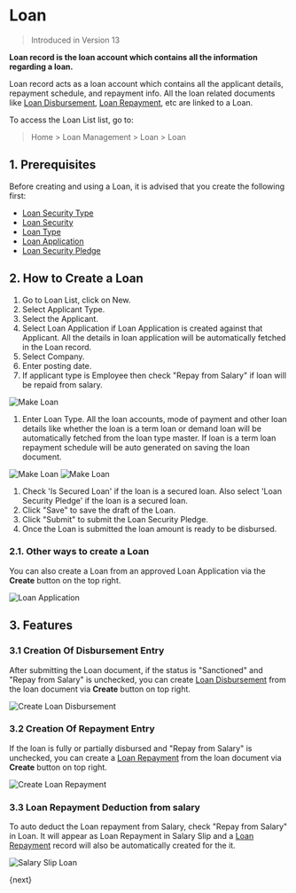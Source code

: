 <!-- add-breadcrumbs -->
# Loan
> Introduced in Version 13

**Loan record is the loan account which contains all the information regarding a loan.**

Loan record acts as a loan account which contains all the applicant details, repayment schedule, and repayment info. All the loan related documents like [Loan Disbursement](/docs/v12/user/manual/en/loan-management/loan-disbursement), [Loan Repayment](/docs/v12/user/manual/en/loan-management/loan-repayment), etc are linked to a Loan.

To access the Loan List list, go to:
> Home > Loan Management > Loan > Loan

## 1. Prerequisites
Before creating and using a Loan, it is advised that you create the following first:

* [Loan Security Type](/docs/v12/user/manual/en/loan-management/loan-security-type)
* [Loan Security](/docs/v12/user/manual/en/loan-management/loan-security)
* [Loan Type](/docs/v12/user/manual/en/loan-management/loan-type)
* [Loan Application](/docs/v12/user/manual/en/loan-management/loan-application)
* [Loan Security Pledge](/docs/v12/user/manual/en/loan-management/loan-security-pledge)

## 2. How to Create a Loan
1. Go to Loan List, click on New.
1. Select Applicant Type.
1. Select the Applicant.
1. Select Loan Application if Loan Application is created against that Applicant. All the details in loan application will be automatically fetched in the Loan record.
1. Select Company.
1. Enter posting date.
1. If applicant type is Employee then check "Repay from Salary" if loan will be repaid from salary.

  <img class="screenshot" alt="Make Loan" src="{{docs_base_url}}/assets/img/loan-management/loan-details.png">

1. Enter Loan Type. All the loan accounts, mode of payment and other loan details like whether the loan is a term loan or demand loan will be automatically fetched from the loan type master. If loan is a term loan repayment schedule will be auto generated on saving the loan document.

  <img class="screenshot" alt="Make Loan" src="{{docs_base_url}}/assets/img/loan-management/loan-accounts.png">

  <img class="screenshot" alt="Make Loan" src="{{docs_base_url}}/assets/img/loan-management/loan-repayment-schedule.png">


1. Check 'Is Secured Loan' if the loan is a secured loan. Also select 'Loan Security Pledge' if the loan is a secured loan.
1. Click "Save" to save the draft of the Loan.
1. Click "Submit" to submit the Loan Security Pledge.
1. Once the Loan is submitted the loan amount is ready to be disbursed.



### 2.1. Other ways to create a Loan
You can also create a Loan from an approved Loan Application via the **Create** button on the top right.

<img class="screenshot" alt="Loan Application" src="{{docs_base_url}}/assets/img/loan-management/create-loan.png">

## 3. Features

### 3.1 Creation Of Disbursement Entry
After submitting the Loan document, if the status is "Sanctioned" and "Repay from Salary" is unchecked, you can create [Loan Disbursement](/docs/v12/user/manual/en/loan-management/loan-disbursement) from the loan document via **Create** button on top right.

<img class="screenshot" alt="Create Loan Disbursement" src="{{docs_base_url}}/assets/img/loan-management/create-loan-disbursement.png">

### 3.2 Creation Of Repayment Entry
If the loan is fully or partially disbursed and "Repay from Salary" is unchecked, you can create a [Loan Repayment](/docs/v12/user/manual/en/loan-management/loan-repayment) from the loan document via **Create** button on top right.

<img class="screenshot" alt="Create Loan Repayment" src="{{docs_base_url}}/assets/img/loan-management/create-loan-repayment.png">

### 3.3 Loan Repayment Deduction from salary
To auto deduct the Loan repayment from Salary, check "Repay from Salary" in Loan. It will appear as Loan Repayment in Salary Slip and a [Loan Repayment](/docs/v12/user/manual/en/loan-management/loan-repayment) record will also be automatically created for the it.

<img class="screenshot" alt="Salary Slip Loan" src="{{docs_base_url}}/assets/img/loan-management/salary-slip-loan.png">

{next}



